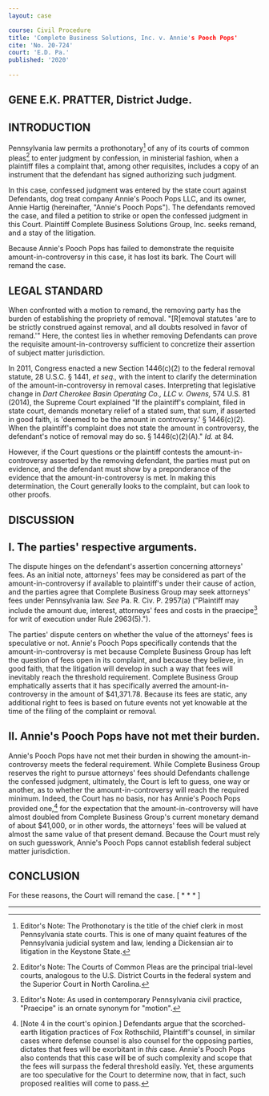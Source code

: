 ```yaml
---
layout: case

course: Civil Procedure 
title: 'Complete Business Solutions, Inc. v. Annie's Pooch Pops'
cite: 'No. 20-724'
court: 'E.D. Pa.'
published: '2020'
    
---
```


## GENE E.K. PRATTER, District Judge.


## INTRODUCTION

Pennsylvania law permits a prothonotary[^1] of any of its courts of common pleas[^2] to enter judgment by confession, in ministerial fashion, when a plaintiff files a complaint that, among other requisites, includes a copy of an instrument that the defendant has signed authorizing such judgment.

In this case, confessed judgment was entered by the state court against Defendants, dog treat company Annie's Pooch Pops LLC, and its owner, Annie Hartig (hereinafter, "Annie's Pooch Pops"). The defendants removed the case, and filed a petition to strike or open the confessed judgment in this Court. Plaintiff Complete Business Solutions Group, Inc. seeks remand, and a stay of the litigation.

Because Annie's Pooch Pops has failed to demonstrate the requisite amount-in-controversy in this case, it has lost its bark. The Court will remand the case.


## LEGAL STANDARD

When confronted with a motion to remand, the removing party has the burden of establishing the propriety of removal. "[R]emoval statutes 'are to be strictly construed against removal, and all doubts resolved in favor of remand.'" Here, the contest lies in whether removing Defendants can prove the requisite amount-in-controversy sufficient to concretize their assertion of subject matter jurisdiction.

In 2011, Congress enacted a new Section 1446(c)(2) to the federal removal statute, 28 U.S.C. § 1441, _et seq.,_ with the intent to clarify the determination of the amount-in-controversy in removal cases. Interpreting that legislative change in _Dart Cherokee Basin Operating Co., LLC v. Owens,_ 574 U.S. 81 (2014), the Supreme Court explained "If the plaintiff's complaint, filed in state court, demands monetary relief of a stated sum, that sum, if asserted in good faith, is 'deemed to be the amount in controversy.' § 1446(c)(2). When the plaintiff's complaint does not state the amount in controversy, the defendant's notice of removal may do so. § 1446(c)(2)(A)." _Id._ at 84.

However, if the Court questions or the plaintiff contests the amount-in-controversy asserted by the removing defendant, the parties must put on evidence, and the defendant must show by a preponderance of the evidence that the amount-in-controversy is met. In making this determination, the Court generally looks to the complaint, but can look to other proofs. 

## DISCUSSION

## I. The parties' respective arguments.

The dispute hinges on the defendant's assertion concerning attorneys' fees. As an initial note, attorneys' fees may be considered as part of the amount-in-controversy if available to plaintiff's under their cause of action, and the parties agree that Complete Business Group may seek attorneys' fees under Pennsylvania law. _See_ Pa. R. Civ. P. 2957(a) ("Plaintiff may include the amount due, interest, attorneys' fees and costs in the praecipe[^3] for writ of execution under Rule 2963(5).").

The parties' dispute centers on whether the value of the attorneys' fees is speculative or not. Annie's Pooch Pops specifically contends that the amount-in-controversy is met because Complete Business Group has left the question of fees open in its complaint, and because they believe, in good faith, that the litigation will develop in such a way that fees will inevitably reach the threshold requirement. Complete Business Group emphatically asserts that it has specifically averred the amount-in-controversy in the amount of $41,371.78. Because its fees are static, any additional right to fees is based on future events not yet knowable at the time of the filing of the complaint or removal.


## II. Annie's Pooch Pops have not met their burden.

Annie's Pooch Pops have not met their burden in showing the amount-in-controversy meets the federal requirement. While Complete Business Group reserves the right to pursue attorneys' fees should Defendants challenge the confessed judgment, ultimately, the Court is left to guess, one way or another, as to whether the amount-in-controversy will reach the required minimum. Indeed, the Court has no basis, nor has Annie's Pooch Pops provided one,[^4] for the expectation that the amount-in-controversy will have almost doubled from Complete Business Group's current monetary demand of about $41,000, or in other words, the attorneys' fees will be valued at almost the same value of that present demand. Because the Court must rely on such guesswork, Annie's Pooch Pops cannot establish federal subject matter jurisdiction.


## CONCLUSION

For these reasons, the Court will remand the case. [ * * * ]

---

[^1]: Editor's Note: The Prothonotary is the title of the chief clerk in most Pennsylvania state courts. This is one of many quaint features of the Pennsylvania judicial system and law, lending a Dickensian air to litigation in the Keystone State. 

[^2]: Editor's Note: The Courts of Common Pleas are the principal trial-level courts, analogous to the U.S. District Courts in the federal system and the Superior Court in North Carolina. 

[^3]: Editor's Note: As used in contemporary Pennsylvania civil practice, "Praecipe" is an ornate synonym for "motion". 

[^4]: [Note 4 in the court's opinion.] Defendants argue that the scorched-earth litigation practices of Fox Rothschild, Plaintiff's counsel, in similar cases where defense counsel is also counsel for the opposing parties, dictates that fees will be exorbitant in _this_ case. Annie's Pooch Pops also contends that this case will be of such complexity and scope that the fees will surpass the federal threshold easily. Yet, these arguments are too speculative for the Court to determine now, that in fact, such proposed realities will come to pass.